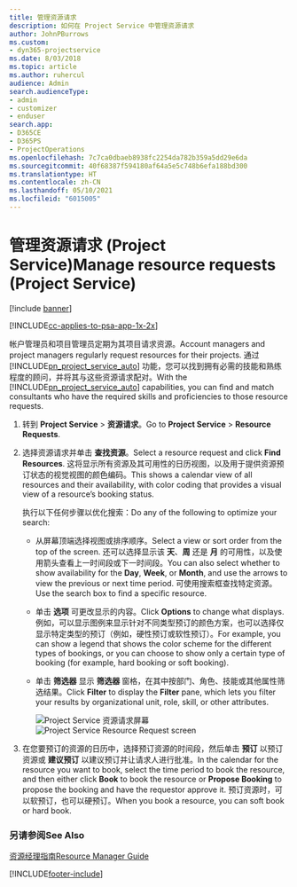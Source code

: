 ```yaml
---
title: 管理资源请求
description: 如何在 Project Service 中管理资源请求
author: JohnPBurrows
ms.custom:
- dyn365-projectservice
ms.date: 8/03/2018
ms.topic: article
ms.author: ruhercul
audience: Admin
search.audienceType:
- admin
- customizer
- enduser
search.app:
- D365CE
- D365PS
- ProjectOperations
ms.openlocfilehash: 7c7ca0dbaeb8938fc2254da782b359a5dd29e6da
ms.sourcegitcommit: 40f68387f594180af64a5e5c748b6efa188bd300
ms.translationtype: HT
ms.contentlocale: zh-CN
ms.lasthandoff: 05/10/2021
ms.locfileid: "6015005"
---
```

# <a name="manage-resource-requests-project-service"></a><span data-ttu-id="340c4-103">管理资源请求 (Project Service)</span><span class="sxs-lookup"><span data-stu-id="340c4-103">Manage resource requests (Project Service)</span></span>

[!include [banner](../includes/psa-now-project-operations.md)]

[!INCLUDE[cc-applies-to-psa-app-1x-2x](../includes/cc-applies-to-psa-app-1x-2x.md)]

<span data-ttu-id="340c4-104">帐户管理员和项目管理员定期为其项目请求资源。</span><span class="sxs-lookup"><span data-stu-id="340c4-104">Account managers and project managers regularly request resources for their projects.</span></span> <span data-ttu-id="340c4-105">通过 [!INCLUDE[pn_project_service_auto](../includes/pn-project-service-auto.md)] 功能，您可以找到拥有必需的技能和熟练程度的顾问，并将其与这些资源请求配对。</span><span class="sxs-lookup"><span data-stu-id="340c4-105">With the [!INCLUDE[pn_project_service_auto](../includes/pn-project-service-auto.md)] capabilities, you can find and match consultants who have the required skills and proficiencies to those resource requests.</span></span>  
  
1. <span data-ttu-id="340c4-106">转到 **Project Service** > **资源请求**。</span><span class="sxs-lookup"><span data-stu-id="340c4-106">Go to **Project Service** > **Resource Requests**.</span></span>  
  
2. <span data-ttu-id="340c4-107">选择资源请求并单击 **查找资源**。</span><span class="sxs-lookup"><span data-stu-id="340c4-107">Select a resource request and click **Find Resources**.</span></span> <span data-ttu-id="340c4-108">这将显示所有资源及其可用性的日历视图，以及用于提供资源预订状态的视觉视图的颜色编码。</span><span class="sxs-lookup"><span data-stu-id="340c4-108">This shows a calendar view of all resources and their availability, with color coding that provides a visual view of a resource’s booking status.</span></span>  
  
    <span data-ttu-id="340c4-109">执行以下任何步骤以优化搜索：</span><span class="sxs-lookup"><span data-stu-id="340c4-109">Do any of the following to optimize your search:</span></span>  
  
   -   <span data-ttu-id="340c4-110">从屏幕顶端选择视图或排序顺序。</span><span class="sxs-lookup"><span data-stu-id="340c4-110">Select a view or sort order from the top of the screen.</span></span> <span data-ttu-id="340c4-111">还可以选择显示该 **天**、**周** 还是 **月** 的可用性，以及使用箭头查看上一时间段或下一时间段。</span><span class="sxs-lookup"><span data-stu-id="340c4-111">You can also select whether to show availability for the **Day**, **Week**, or **Month**, and use the arrows to view the previous or next time period.</span></span> <span data-ttu-id="340c4-112">可使用搜索框查找特定资源。</span><span class="sxs-lookup"><span data-stu-id="340c4-112">Use the search box to find a specific resource.</span></span>  
  
   -   <span data-ttu-id="340c4-113">单击 **选项** 可更改显示的内容。</span><span class="sxs-lookup"><span data-stu-id="340c4-113">Click **Options** to change what displays.</span></span> <span data-ttu-id="340c4-114">例如，可以显示图例来显示针对不同类型预订的颜色方案，也可以选择仅显示特定类型的预订（例如，硬性预订或软性预订）。</span><span class="sxs-lookup"><span data-stu-id="340c4-114">For example, you can show a legend that shows the color scheme for the different types of bookings, or you can choose to show only a certain type of booking (for example, hard booking or soft booking).</span></span>  
  
   -   <span data-ttu-id="340c4-115">单击 **筛选器** 显示 **筛选器** 窗格，在其中按部门、角色、技能或其他属性筛选结果。</span><span class="sxs-lookup"><span data-stu-id="340c4-115">Click **Filter** to display the **Filter** pane, which lets you filter your results by organizational unit, role, skill, or other attributes.</span></span>  
  
       <span data-ttu-id="340c4-116">![Project Service 资源请求屏幕](../psa/media/project-service-resource-request-screen.png "Project Service 资源请求屏幕")</span><span class="sxs-lookup"><span data-stu-id="340c4-116">![Project Service Resource Request screen](../psa/media/project-service-resource-request-screen.png "Project Service Resource Request screen")</span></span>  
  
3. <span data-ttu-id="340c4-117">在您要预订的资源的日历中，选择预订资源的时间段，然后单击 **预订** 以预订资源或 **建议预订** 以建议预订并让请求人进行批准。</span><span class="sxs-lookup"><span data-stu-id="340c4-117">In the calendar for the resource you want to book, select the time period to book the resource, and then either click **Book** to book the resource or **Propose Booking** to propose the booking and have the requestor approve it.</span></span> <span data-ttu-id="340c4-118">预订资源时，可以软预订，也可以硬预订。</span><span class="sxs-lookup"><span data-stu-id="340c4-118">When you book a resource, you can soft book or hard book.</span></span>  
  
### <a name="see-also"></a><span data-ttu-id="340c4-119">另请参阅</span><span class="sxs-lookup"><span data-stu-id="340c4-119">See Also</span></span>  
 [<span data-ttu-id="340c4-120">资源经理指南</span><span class="sxs-lookup"><span data-stu-id="340c4-120">Resource Manager Guide</span></span>](../psa/resource-manager-guide.md)


[!INCLUDE[footer-include](../includes/footer-banner.md)]